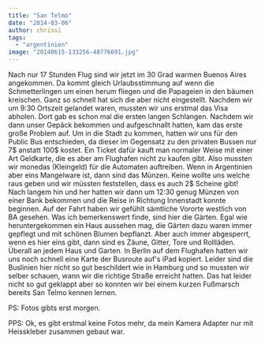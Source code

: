```yaml
---
title: "San Telmo"
date: "2014-03-06"
author: chrissi
tags: 
  - "argentinien"
image: "20140615-133256-48776691.jpg"
---
```


Nach nur 17 Stunden Flug sind wir jetzt im 30 Grad warmen Buenos Aires angekommen. Da kommt gleich Urlaubsstimmung auf wenn die Schmetterlingen um einen herum fliegen und die Papageien in den bäumen kreischen. Ganz so schnell hat sich die aber nicht eingestellt. Nachdem wir um 9:30 Ortszeit gelandet waren, mussten wir uns erstmal das Visa abholen. Dort gab es schon mal die ersten langen Schlangen. Nachdem wir dann unser Gepäck bekommen und aufgeschnallt hatten, kam das erste große Problem auf. Um in die Stadt zu kommen, hatten wir uns für den Public Bus entschieden, da dieser im Gegensatz zu den privaten Bussen nur 7$ anstatt 100$ kostet. Ein Ticket dafür kauft man normaler Weise mit einer Art Geldkarte, die es aber am Flughafen nicht zu kaufen gibt. Also mussten wir monedas (Kleingeld) für die Automaten auftreiben. Wenn in Argentinien aber eins Mangelware ist, dann sind das Münzen. Keine wollte uns welche raus geben und wir müssten feststellen, dass es auch 2$ Scheine gibt! Nach langem hin und her hatten wir dann um 12:30 genug Münzen von einer Bank bekommen und die Reise in Richtung Innenstadt konnte beginnen. Auf der Fahrt haben wir gefühlt sämtliche Vororte westlich von BA gesehen. Was ich bemerkenswert finde, sind hier die Gärten. Egal wie heruntergekommen ein Haus aussehen mag, die Gärten dazu waren immer gepflegt und mit schönen Blumen bepflanzt. Aber auch immer abgesperrt, wenn es hier eins gibt, dann sind es Zäune, Gitter, Tore und Rollläden. Überall an jedem Haus und Garten. In Berlin auf dem Flughafen hatten wir uns noch schnell eine Karte der Busroute auf's iPad kopiert. Leider sind die Buslinien hier nicht so gut beschildert wie in Hamburg und so mussten wir selber schauen, wann wir die richtige Straße erreicht hatten. Das hat leider nicht so gut geklappt aber so konnten wir bei einem kurzen Fußmarsch bereits San Telmo kennen lernen.

PS: Fotos gibts erst morgen.

PPS: Ok, es gibt erstmal keine Fotos mehr, da mein Kamera Adapter nur mit Heisskleber zusammen gebaut war.
